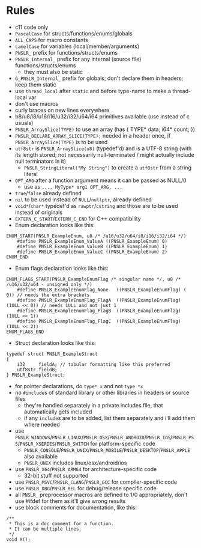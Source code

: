 # Rules

- c11 code only
- `PascalCase` for structs/functions/enums/globals
- `ALL_CAPS` for macro constants
- `camelCase` for variables (local/member/arguments)
- `PNSLR_` prefix for functions/structs/enums
- `PNSLR_Internal_` prefix for any internal (source file) functions/structs/enums
  - they must also be static
- `G_PNSLR_Internal_` prefix for globals; don't declare them in headers; keep them static
- use `thread_local` after `static` and before type-name to make a thread-local var
- don't use macros
- curly braces on new lines everywhere
- b8/u8/i8/u16/i16/u32/i32/u64/i64 primitives available (use instead of c usuals)
- `PNSLR_ArraySlice(TYPE)` to use an array (has { TYPE* data; i64* count; })
- `PNSLR_DECLARE_ARRAY_SLICE(TYPE);` needed in a header once, if `PNSLR_ArraySlice(TYPE)` is to be used
- `utf8str` is `PNSLR_ArraySlice(u8)` (typedef'd) and is a UTF-8 string (with its length stored; not necessarily null-terminated / might actually include null terminators in it)
  - `PNSLR_StringLiteral("My String")` to create a `utf8str` from a string literal
- `OPT_ARG` after a function argument means it can be passed as NULL/0
  - use as `..., MyType* arg1 OPT_ARG, ...`
- `true`/`false` already defined
- `nil` to be used instead of `NULL`/`nullptr`, already defined
- `void*`/`char*` typedef'd as `rawptr`/`cstring` and those are to be used instead of originals
- `EXTERN_C_START`/`EXTERN_C_END` for C++ compatibility
- Enum declaration looks like this:
```
ENUM_START(PNSLR_ExampleEnum, u8 /* /u16/u32/u64/i8/i16/i32/i64 */)
    #define PNSLR_ExampleEnum_ValueA ((PNSLR_ExampleEnum) 0)
    #define PNSLR_ExampleEnum_ValueB ((PNSLR_ExampleEnum) 1)
    #define PNSLR_ExampleEnum_ValueC ((PNSLR_ExampleEnum) 2)
ENUM_END
```
- Enum flags declaration looks like this:
```
ENUM_FLAGS_START(PNSLR_ExampleEnumFlag /* singular name */, u8 /* /u16/u32/u64 - unsigned only */)
    #define PNSLR_ExampleEnumFlag_None   ((PNSLR_ExampleEnumFlag) (        0)) // needs the extra brackets
    #define PNSLR_ExampleEnumFlag_FlagA  ((PNSLR_ExampleEnumFlag) (1ULL << 0)) // needs 1ULL and not just 1
    #define PNSLR_ExampleEnumFlag_FlagB  ((PNSLR_ExampleEnumFlag) (1ULL << 1))
    #define PNSLR_ExampleEnumFlag_FlagC  ((PNSLR_ExampleEnumFlag) (1ULL << 2))
ENUM_FLAGS_END
```
- Struct declaration looks like this:
```
typedef struct PNSLR_ExampleStruct
{
    i32     fieldA; // tabular formatting like this preferred
    utf8str fieldB;
} PNSLR_ExampleStruct;
```
- for pointer declarations, do `type* x` and not `type *x`
- no `#include`s of standard library or other libraries in headers or source files
  - they're handled separately in a private includes file, that automatically gets included
  - if any `include`s are to be added, list them separately and i'll add them where needed
- use `PNSLR_WINDOWS`/`PNSLR_LINUX`/`PNSLR_OSX`/`PNSLR_ANDROID`/`PNSLR_IOS`/`PNSLR_PS5`/`PNSLR_XSERIES`/`PNSLR_SWITCH` for platform-specific code
  - `PNSLR_CONSOLE`/`PNSLR_UNIX`/`PNSLR_MOBILE`/`PNSLR_DESKTOP`/`PNSLR_APPLE` also available
  - `PNSLR_UNIX` includes linux/osx/android/ios
- use `PNSLR_X64`/`PNSLR_ARM64` for architecture-specific code
  - 32-bit stuff not supported
- use `PNSLR_MSVC`/`PNSLR_CLANG`/`PNSLR_GCC` for compiler-specific code
- use `PNSLR_DBG`/`PNSLR_REL` for debug/release specific code
- all `PNSLR_` preprocessor macros are defined to 1/0 appropriately, don't use #ifdef for them as it'll give wrong results
- use block comments for documentation, like this:
```
/**
 * This is a doc comment for a function.
 * It can be multiple lines.
 */
void X();
```
